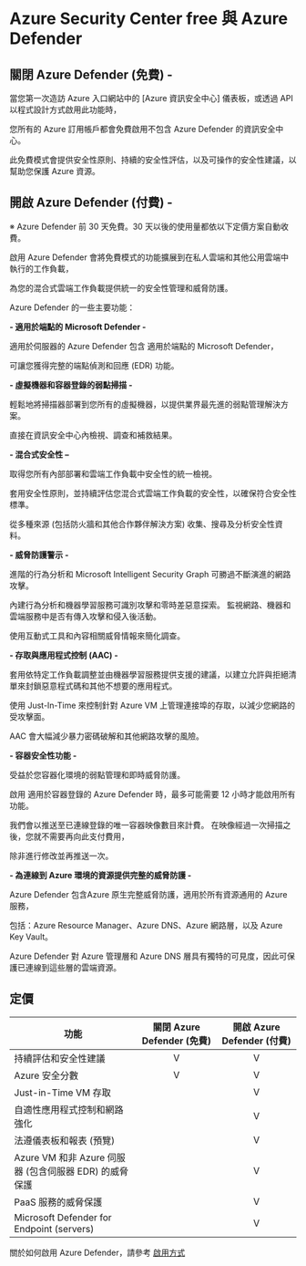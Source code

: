 # Azure Security Center free 與 Azure Defender

## 關閉 Azure Defender (免費) - 

當您第一次造訪 Azure 入口網站中的 [Azure 資訊安全中心] 儀表板，或透過 API 以程式設計方式啟用此功能時，

您所有的 Azure 訂用帳戶都會免費啟用不包含 Azure Defender 的資訊安全中心。

此免費模式會提供安全性原則、持續的安全性評估，以及可操作的安全性建議，以幫助您保護 Azure 資源。



## 開啟 Azure Defender (付費) - 

※ Azure Defender 前 30 天免費。30 天以後的使用量都依以下定價方案自動收費。

啟用 Azure Defender 會將免費模式的功能擴展到在私人雲端和其他公用雲端中執行的工作負載，

為您的混合式雲端工作負載提供統一的安全性管理和威脅防護。 

Azure Defender 的一些主要功能：

**- 適用於端點的 Microsoft Defender -**
  
  適用於伺服器的 Azure Defender 包含 適用於端點的 Microsoft Defender，

  可讓您獲得完整的端點偵測和回應 (EDR) 功能。 

**- 虛擬機器和容器登錄的弱點掃描 -**
  
  輕鬆地將掃描器部署到您所有的虛擬機器，以提供業界最先進的弱點管理解決方案。 

  直接在資訊安全中心內檢視、調查和補救結果。

**- 混合式安全性 –**

  取得您所有內部部署和雲端工作負載中安全性的統一檢視。 

  套用安全性原則，並持續評估您混合式雲端工作負載的安全性，以確保符合安全性標準。 

  從多種來源 (包括防火牆和其他合作夥伴解決方案) 收集、搜尋及分析安全性資料。

**- 威脅防護警示 -**

  進階的行為分析和 Microsoft Intelligent Security Graph 可勝過不斷演進的網路攻擊。 

  內建行為分析和機器學習服務可識別攻擊和零時差惡意探索。 監視網路、機器和雲端服務中是否有傳入攻擊和侵入後活動。 

  使用互動式工具和內容相關威脅情報來簡化調查。

**- 存取與應用程式控制 (AAC) -**

  套用依特定工作負載調整並由機器學習服務提供支援的建議，以建立允許與拒絕清單來封鎖惡意程式碼和其他不想要的應用程式。 

  使用 Just-In-Time 來控制針對 Azure VM 上管理連接埠的存取，以減少您網路的受攻擊面。 

  AAC 會大幅減少暴力密碼破解和其他網路攻擊的風險。

**- 容器安全性功能 -**

  受益於您容器化環境的弱點管理和即時威脅防護。 

  啟用 適用於容器登錄的 Azure Defender 時，最多可能需要 12 小時才能啟用所有功能。 

  我們會以推送至已連線登錄的唯一容器映像數目來計費。 在映像經過一次掃描之後，您就不需要再向此支付費用，
  
  除非進行修改並再推送一次。

**- 為連線到 Azure 環境的資源提供完整的威脅防護 -**

  Azure Defender 包含Azure 原生完整威脅防護，適用於所有資源通用的 Azure 服務，

  包括：Azure Resource Manager、Azure DNS、Azure 網路層，以及 Azure Key Vault。 

  Azure Defender 對 Azure 管理層和 Azure DNS 層具有獨特的可見度，因此可保護已連線到這些層的雲端資源。
  


## 定價

|    **功能**   | **關閉 Azure Defender (免費)** | **開啟 Azure Defender (付費)** |
| ----------------- | :----: | :----: |
| 持續評估和安全性建議 | V | V |
| Azure 安全分數 | V | V |
| Just-in-Time VM 存取 |  | V |
| 自適性應用程式控制和網路強化 |  | V |
| 法遵儀表板和報表 (預覽) |  | V |
| Azure VM 和非 Azure 伺服器 (包含伺服器 EDR) 的威脅保護 |  | V |
| PaaS 服務的威脅保護 |  | V |
| Microsoft Defender for Endpoint (servers) |  | V |


關於如何啟用 Azure Defender，請參考 [啟用方式](https://github.com/MarkChang-Core/Azure-Security-Center/blob/main/Enable%26Disable.md)
